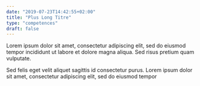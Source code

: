 ```yaml
---
date: "2019-07-23T14:42:55+02:00"
title: "Plus Long Titre"
type: "competences"
draft: false
---
```


Lorem ipsum dolor sit amet, consectetur adipiscing elit, sed do eiusmod tempor incididunt ut labore et dolore magna aliqua. Sed risus pretium quam vulputate. 

Sed felis eget velit aliquet sagittis id consectetur purus. Lorem ipsum dolor sit amet, consectetur adipiscing elit, sed do eiusmod tempor 